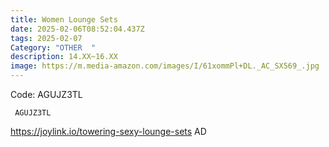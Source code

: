 ```yaml
---
title: Women Lounge Sets
date: 2025-02-06T08:52:04.437Z
tags: 2025-02-07
Category: "OTHER  "
description: 14.XX~16.XX
image: https://m.media-amazon.com/images/I/61xommPl+DL._AC_SX569_.jpg
---
```

Code: AGUJZ3TL

<pre class="language-javascript"><code

class="language-javascript"> AGUJZ3TL </code></pre>

https://joylink.io/towering-sexy-lounge-sets   AD